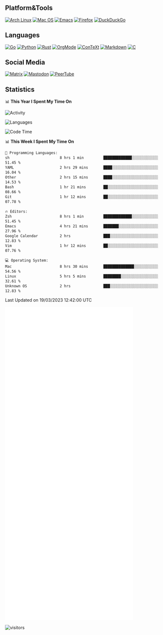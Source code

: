 ## Platform&Tools

[![Arch Linux](https://img.shields.io/badge/ArchLinux-1793D1?logo=arch-linux&logoColor=fff&style=flat-square)](https://archlinux.org/)
[![Mac OS](https://img.shields.io/badge/MacOS-000000?style=flat-square&logo=macos&logoColor=F0F0F0)](https://www.apple.com/macos/)
[![Emacs](https://img.shields.io/badge/Emacs-%237F5AB6.svg?&style=flat-square&logo=gnu-emacs&logoColor=white)](https://www.gnu.org/software/emacs/)
[![Firefox](https://img.shields.io/badge/Firefox-FF7139?style=flat-square&logo=Firefox-Browser&logoColor=white)](https://firefox.com/)
[![DuckDuckGo](https://img.shields.io/badge/DuckDuckGo-DE5833?style=flat-square&logo=DuckDuckGo&logoColor=white)](https://duckduckgo.com/)

## Languages

[![Go](https://img.shields.io/badge/Golang-%2300ADD8.svg?style=flat-square&logo=go&logoColor=white)](https://golang.org/)
[![Python](https://img.shields.io/badge/Python-3670A0?style=flat-square&logo=python&logoColor=ffdd54)](https://www.python.org/)
[![Rust](https://img.shields.io/badge/Rust-%23000000.svg?style=flat-square&logo=rust&logoColor=white)](https://www.rust-lang.org/)
[![OrgMode](https://img.shields.io/badge/OrgMode-%23000000.svg?style=flat-square&logo=org&logoColor=white)](https://orgmode.org/)
[![ConTeXt](https://img.shields.io/badge/ConTeXt-%23008080.svg?style=flat-square&logo=latex&logoColor=white)](https://contextgarden.net/)
[![Markdown](https://img.shields.io/badge/MarkDown-%23000000.svg?style=flat-square&logo=markdown&logoColor=white)](https://daringfireball.net/projects/markdown/)
[![C](https://img.shields.io/badge/C-%2300599C.svg?style=flat-square&logo=c&logoColor=white)](https://www.iso.org/standard/74528.html)

## Social Media
<!--[![Telegram](https://img.shields.io/badge/SteamedFish-2CA5E0?style=social&logo=telegram&logoColor=white)](https://t.me/SteamedFish)-->

[![Matrix](https://img.shields.io/badge/SteamedFish-2CA5E0?style=social&logo=matrix&logoColor=black)](https://matrix.to/#/@i:steamedfish.org)
[![Mastodon](https://img.shields.io/mastodon/follow/109596467238113271?domain=https%3A%2F%2Fmastodon.steamedfish.org%2F&style=social)](https://steamedfish.org/@SteamedFish)
[![PeerTube](https://img.shields.io/badge/PeerTube-23000000.svg?logo=peertube&style=social)](https://peertube.steamedfish.org/)

## Statistics


📊 **This Year I Spent My Time On** 

![Activity](https://wakatime.com/share/@SteamedFish/7529f30a-f1b7-40a4-8d09-e6d855cb7a13.png)

![Languages](https://wakatime.com/share/@SteamedFish/1c5e5366-0e9e-40d8-ac85-d630f61b69c6.svg)

<!--START_SECTION:waka-->
![Code Time](http://img.shields.io/badge/Code%20Time-2%2C358%20hrs%2032%20mins-blue)

📊 **This Week I Spent My Time On** 

```text
💬 Programming Languages: 
sh                       8 hrs 1 min         █████████████░░░░░░░░░░░░   51.45 % 
YAML                     2 hrs 29 mins       ████░░░░░░░░░░░░░░░░░░░░░   16.04 % 
Other                    2 hrs 15 mins       ████░░░░░░░░░░░░░░░░░░░░░   14.53 % 
Bash                     1 hr 21 mins        ██░░░░░░░░░░░░░░░░░░░░░░░   08.66 % 
Git                      1 hr 12 mins        ██░░░░░░░░░░░░░░░░░░░░░░░   07.78 % 

🔥 Editors: 
Zsh                      8 hrs 1 min         █████████████░░░░░░░░░░░░   51.45 % 
Emacs                    4 hrs 21 mins       ███████░░░░░░░░░░░░░░░░░░   27.96 % 
Google Calendar          2 hrs               ███░░░░░░░░░░░░░░░░░░░░░░   12.83 % 
Vim                      1 hr 12 mins        ██░░░░░░░░░░░░░░░░░░░░░░░   07.76 % 

💻 Operating System: 
Mac                      8 hrs 30 mins       ██████████████░░░░░░░░░░░   54.56 % 
Linux                    5 hrs 5 mins        ████████░░░░░░░░░░░░░░░░░   32.61 % 
Unknown OS               2 hrs               ███░░░░░░░░░░░░░░░░░░░░░░   12.83 % 
```


 Last Updated on 19/03/2023 12:42:00 UTC
<!--END_SECTION:waka-->


![Metrics](https://github.com/SteamedFish/SteamedFish/blob/master/github-metrics.svg)


![visitors](https://visitor-badge.laobi.icu/badge?page_id=SteamedFish.SteamedFish)
